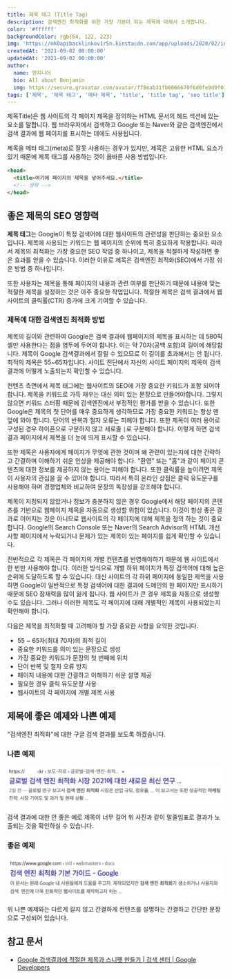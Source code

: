 ```yaml
---
title: 제목 태그 (Title Tag)
description: 검색엔진 최적화를 위한 가장 기본이 되는 제목에 대해서 소개합니다.
color: '#ffffff'
backgroundColor: rgb(64, 122, 223)
img: 'https://mk0apibacklinkov1r5n.kinstacdn.com/app/uploads/2020/02/introducing-the-content-marketing-hub-post-banner.png'
createdAt: '2021-09-02 00:00:00'
updatedAt: '2021-09-02 00:00:00'
author:
  name: 엔지니어
  bio: All about Benjamin
  img: https://secure.gravatar.com/avatar/ff8eab31fb6066670f6d0fe9d9f0166f?s=96&d=mm&r=g
tags: ['제목', '제목 태그', '메타 제목', 'title', 'title tag', 'seo title']
---
```


제목Title)은 웹 사이트의 각 페이지 제목을 정의하는 HTML 문서의 헤드 섹션에 있는 요소를 말합니다. 웹 브라우저에서 검색하고 Google 또는 Naver와 같은 검색엔진에서 검색 결과에 웹 페이지를 표시하는 데에도 사용됩니다.

제목을 메타 태그(meta)로 잘못 사용하는 경우가 있지만, 제목은 고유한 HTML 요소가 있기 때문에 제목 태그를 사용하는 것이 옳바른 사용 방법입니다.

<!--more-->

```html
<head>
  <title>여기에 페이지의 제목을 넣어주세요.</title>
  <!-- 생략 -->
</head>
```

## 좋은 제목의 SEO 영향력

**제목 태그**는 Google이 특정 검색어에 대한 웹사이트의 관련성을 판단하는 중요한 요소입니다. 제목에 사용되는 키워드는 웹 페이지의 순위에 특히 중요하게 작용합니다. 따라서 제목의 최적화는 가장 중요한 SEO 작업 중 하나이고, 제목을 적절하게 작성하면 좋은 효과를 얻을 수 있습니다. 이러한 이유로 제목은 검색엔진 최적화(SEO)에서 가장 쉬운 방법 중 하나입니다.

또한 사용자는 제목을 통해 페이지의 내용과 관련 여부를 판단하기 때문에 내용에 맞는 적절한 제목을 설정하는 것은 아주 중요한 작업입니다. 적절한 제목은 검색 결과에서 웹사이트의 클릭률(CTR) 증가에 크게 기여할 수 있습니다.

### 제목에 대한 검색엔진 최적화 방법

제목의 길이와 관련하여 Google은 검색 결과에 웹페이지의 제목을 표시하는 데 580픽셀만 사용한다는 점을 염두에 두어야 합니다. 이는 약 70자(공백 포함)의 길이에 해당합니다. 제목이 Google 검색결과에서 잘릴 수 있으므로 이 길이를 초과해서는 안 됩니다. 최적의 제목은 55~65자입니다. <nuxt-link to="/diagnosis">사이트 진단</nuxt-link>에서 자신의 사이트 페이지의 제목이 검색 결과에 어떻게 노출되는지 확인할 수 있습니다.

컨텐츠 측면에서 제목 태그에는 웹사이트의 SEO에 가장 중요한 키워드가 포함 되어야 합니다. 제목을 키워드로 가득 채우는 대신 의미 있는 문장으로 만들어야합니다. 그렇지 않으면 <nuxt-link to="/blog/keyword-stuffing">키워드 스터핑</nuxt-link> 때문에 검색엔진에서 부정적인 평가를 받을 수 있습니다. 또한 Google은 제목의 첫 단어를 매우 중요하게 생각하므로 가장 중요한 키워드는 항상 맨 앞에 와야 합니다. 단어의 반복과 철자 오류는 피해야 합니다. 또한 제목이 여러 용어로 구성된 경우 하이픈으로 구분하지 않고 세로줄 `|`로 구분해야 합니다. 이렇게 하면 검색 결과 페이지에서 제목을 더 눈에 띄게 표시할 수 있습니다.

또한 제목은 사용자에게 페이지가 무엇에 관한 것이며 왜 관련이 있는지에 대한 간략하고 간결하며 이해하기 쉬운 인상을 제공해야 합니다. "환영" 또는 "홈"과 같이 페이지 콘텐츠에 대한 정보를 제공하지 않는 용어는 피해야 합니다. 또한 클릭률을 높이려면 제목이 사용자의 관심을 끌 수 있어야 합니다. 따라서 특히 온라인 상점은 클릭 유도문구를 사용해야 하며 경쟁업체와 비교하여 문장의 독창성을 강조해야 합니다.

제목이 지정되지 않았거나 정보가 충분하지 않은 경우 Google에서 해당 페이지의 콘텐츠를 기반으로 웹페이지 제목을 자동으로 생성할 위험이 있습니다. 이것이 항상 좋은 결과로 이어지는 것은 아니므로 웹사이트의 각 페이지에 대해 제목을 정의 하는 것이 중요합니다. Google의 Search Console 또는 Naver의 Search Advisor의 HTML 개선사항 페이지에서 누락되거나 문제가 있는 제목이 있는 페이지를 쉽게 확인할 수 있습니다.

전반적으로 각 제목은 각 페이지의 개별 컨텐츠를 반영해야하기 때문에 웹 사이트에서 한 번만 사용해야 합니다. 이러한 방식으로 개별 하위 페이지가 특정 검색어에 대해 높은 순위에 도달하도록 할 수 있습니다. 대신 사이트의 각 하위 페이지에 동일한 제목을 사용하면 Google이 일반적으로 특정 검색어에 대한 결과에 도메인의 한 페이지만 표시하기 때문에 SEO 잠재력을 많이 잃게 됩니다. 웹 사이트가 큰 경우 제목을 자동으로 생성할 수도 있습니다. 그러나 이러한 제목도 각 페이지에 대해 개별적인 제목이 사용되었는지 확인해야 합니다.

다음은 제목을 최적화할 때 고려해야 할 가장 중요한 사항을 요약한 것입니다.

- 55 ~ 65자(최대 70자)의 최적 길이
- 중요한 키워드를 의미 있는 문장으로 생성
- 가장 중요한 키워드가 문장의 첫 번째에 위치
- 단어 반복 및 철자 오류 방지
- 페이지 내용에 대한 간결하고 이해하기 쉬운 설명 제공
- 필요한 경우 클릭 유도문장 사용
- 웹사이트의 각 페이지에 개별 제목 사용

## 제목에 좋은 예제와 나쁜 예제

"검색엔진 최적화"에 대한 구글 검색 결과를 보도록 하겠습니다.

### 나쁜 예제

![title-seo01](/images/title-seo01.jpg)

검색 결과에 대한 안 좋은 예로 제목이 너무 길어 위 사진과 같이 말줄임표로 결과가 노출되는 것을 확인하실 수 있습니다.

### 좋은 예제

![title-seo02](/images/title-seo02.jpg)

위 나쁜 예제와는 다르게 길지 않고 간결하게 컨텐츠를 설명하는 간결하고 간단한 문장으로 구성되어 있습니다.

## 참고 문서

- [Google 검색결과에 적절한 제목과 스니펫 만들기  |  검색 센터  |  Google Developers](https://support.google.com/webmasters/answer/35624)
